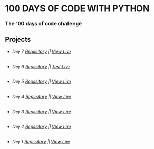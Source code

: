 # 100 DAYS OF CODE WITH PYTHON

### The 100 days of code challenge

## Projects

- ###### Day 7 [Repository](https://github.com/ArmantoArisRoutsis/100_Days_Of_Code/tree/main/Day-5__Hangman-game) || [View Live](https://repl.it/@ArisRoutsis/Day-7-Hangman-2-Start#main.py)
- ###### Day 6 [Repository](https://github.com/ArmantoArisRoutsis/100_Days_Of_Code/tree/main/Day-6__Escaping-The-Maze) || [Test Live](https://reeborg.ca/reeborg.html?lang=en&mode=python&menu=worlds%2Fmenus%2Freeborg_intro_en.json&name=Maze&url=worlds%2Ftutorial_en%2Fmaze1.json)
- ###### Day 5 [Repository](https://github.com/ArmantoArisRoutsis/100_Days_Of_Code/tree/main/Day-5__Password-Generator) || [View Live](https://repl.it/@ArisRoutsis/password-generator-start#main.py)
- ###### Day 4 [Repository](https://github.com/ArmantoArisRoutsis/100_Days_Of_Code/tree/main/Day-4__Rock-Paper-Scissors) || [View Live](https://repl.it/@ArisRoutsis/rock-paper-scissors-start#main.py)
- ###### Day 3 [Repository](https://github.com/ArmantoArisRoutsis/100_Days_Of_Code/tree/main/Day-3__Treasure-Island) || [View Live](https://repl.it/@ArisRoutsis/treasure-island-start-1#main.py)
- ###### Day 2 [Repository](https://github.com/ArmantoArisRoutsis/100_Days_Of_Code/tree/main/Day-2__Tip-Calculatory) || [View Live](https://repl.it/@ArisRoutsis/tip-calculator-start#main.py)
- ###### Day 1 [Repository](https://github.com/ArmantoArisRoutsis/100_Days_Of_Code/tree/main/Day-1__Band-Name-Generator) || [View Live](https://repl.it/@ArisRoutsis/band-name-generator-start#main.py)
